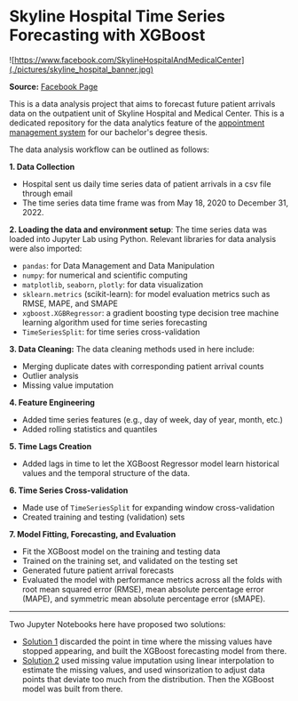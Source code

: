 # Skyline Hospital Time Series Forecasting with XGBoost

![https://www.facebook.com/SkylineHospitalAndMedicalCenter](./pictures/skyline_hospital_banner.jpg)

**Source:** [Facebook Page](https://www.facebook.com/SkylineHospitalAndMedicalCenter)

This is a data analysis project that aims to forecast future patient arrivals data on the outpatient unit of Skyline Hospital and Medical Center. This is a dedicated repository for the data analytics feature of the [appointment management system](thesis-manuscript/appointment_management_system_thesis.pdf) for our bachelor's degree thesis.

The data analysis workflow can be outlined as follows:

**1. Data Collection**

- Hospital sent us daily time series data of patient arrivals in a csv file through email
- The time series data time frame was from May 18, 2020 to December 31, 2022.

**2. Loading the data and environment setup**: The time series data was loaded into Jupyter Lab using Python. Relevant libraries for data analysis were also imported:

- `pandas`: for Data Management and Data Manipulation
- `numpy`: for numerical and scientific computing
- `matplotlib`, `seaborn`, `plotly`: for data visualization
- `sklearn.metrics` (scikit-learn): for model evaluation metrics such as RMSE, MAPE, and SMAPE
- `xgboost.XGBRegressor`: a gradient boosting type decision tree machine learning algorithm used for time series forecasting
- `TimeSeriesSplit`: for time series cross-validation

**3. Data Cleaning:** The data cleaning methods used in here include:

-  Merging duplicate dates with corresponding patient arrival counts
- Outlier analysis
- Missing value imputation

**4. Feature Engineering**

- Added time series features (e.g., day of week, day of year, month, etc.)
- Added rolling statistics and quantiles

**5. Time Lags Creation**

- Added lags in time to let the XGBoost Regressor model learn historical values and the temporal structure of the data.

**6. Time Series Cross-validation**

- Made use of `TimeSeriesSplit` for expanding window cross-validation
- Created training and testing (validation) sets

**7. Model Fitting, Forecasting, and Evaluation**

- Fit the XGBoost model on the training and testing data
- Trained on the training set, and validated on the testing set
- Generated future patient arrival forecasts
- Evaluated the model with performance metrics across all the folds with root mean squared error (RMSE), mean absolute percentage error (MAPE), and symmetric mean absolute percentage error (sMAPE).

---

Two Jupyter Notebooks here have proposed two solutions:

- [Solution 1](Skyline_Hospital_Time_Series_Forecasting_with_XGBoost_Solution_1.ipynb) discarded the point in time where the missing values have stopped appearing, and built the XGBoost forecasting model from there.
- [Solution 2](Skyline_Hospital_Time_Series_Forecasting_with_XGBoost_Solution_2.ipynb) used missing value imputation using linear interpolation to estimate the missing values, and used winsorization to adjust data points that deviate too much from the distribution. Then the XGBoost model was built from there.